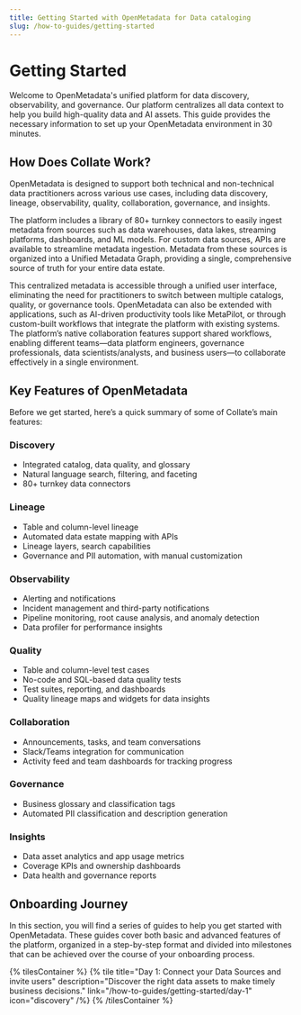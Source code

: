 ```yaml
---
title: Getting Started with OpenMetadata for Data cataloging
slug: /how-to-guides/getting-started
---
```


# Getting Started

Welcome to OpenMetadata's unified platform for data discovery, observability, and governance. Our platform centralizes all data context to help you build high-quality data and AI assets. This guide provides the necessary information to set up your OpenMetadata environment in 30 minutes.

## How Does Collate Work?

OpenMetadata is designed to support both technical and non-technical data practitioners across various use cases, including data discovery, lineage, observability, quality, collaboration, governance, and insights.

The platform includes a library of 80+ turnkey connectors to easily ingest metadata from sources such as data warehouses, data lakes, streaming platforms, dashboards, and ML models. For custom data sources, APIs are available to streamline metadata ingestion. Metadata from these sources is organized into a Unified Metadata Graph, providing a single, comprehensive source of truth for your entire data estate.

This centralized metadata is accessible through a unified user interface, eliminating the need for practitioners to switch between multiple catalogs, quality, or governance tools. OpenMetadata can also be extended with applications, such as AI-driven productivity tools like MetaPilot, or through custom-built workflows that integrate the platform with existing systems.
The platform’s native collaboration features support shared workflows, enabling different teams—data platform engineers, governance professionals, data scientists/analysts, and business users—to collaborate effectively in a single environment.

## Key Features of OpenMetadata

Before we get started, here’s a quick summary of some of Collate’s main features:

### Discovery
- Integrated catalog, data quality, and glossary
- Natural language search, filtering, and faceting
- 80+ turnkey data connectors

### Lineage
- Table and column-level lineage
- Automated data estate mapping with APIs
- Lineage layers, search capabilities
- Governance and PII automation, with manual customization

### Observability
- Alerting and notifications
- Incident management and third-party notifications
- Pipeline monitoring, root cause analysis, and anomaly detection
- Data profiler for performance insights

### Quality
- Table and column-level test cases
- No-code and SQL-based data quality tests
- Test suites, reporting, and dashboards
- Quality lineage maps and widgets for data insights

### Collaboration
- Announcements, tasks, and team conversations
- Slack/Teams integration for communication
- Activity feed and team dashboards for tracking progress

### Governance
- Business glossary and classification tags
- Automated PII classification and description generation

### Insights
- Data asset analytics and app usage metrics
- Coverage KPIs and ownership dashboards
- Data health and governance reports

## Onboarding Journey

In this section, you will find a series of guides to help you get started with OpenMetadata. These guides cover both basic and advanced features of the platform, organized in a step-by-step format and divided into milestones that can be achieved over the course of your onboarding process.

{% tilesContainer %}
{% tile
  title="Day 1: Connect your Data Sources and invite users"
  description="Discover the right data assets to make timely business decisions."
  link="/how-to-guides/getting-started/day-1"
  icon="discovery"
/%}
{% /tilesContainer %}

